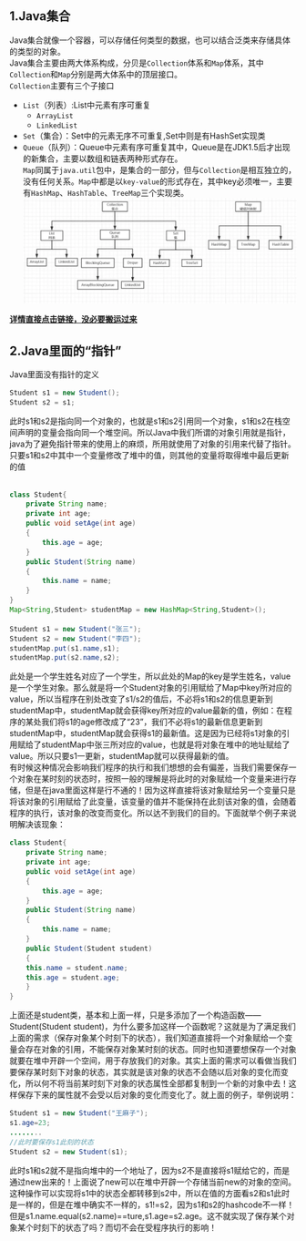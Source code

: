## 1.Java集合
Java集合就像一个容器，可以存储任何类型的数据，也可以结合泛类来存储具体的类型的对象。  
Java集合主要由两大体系构成，分贝是`Collection`体系和`Map`体系，其中`Collection`和`Map`分别是两大体系中的顶层接口。  
`Collection`主要有三个子接口
* `List`（列表）:List中元素有序可重复
    * `ArrayList`
    * `LinkedList`
* `Set`（集合）：Set中的元素无序不可重复,Set中则是有HashSet实现类
* `Queue`（队列）：Queue中元素有序可重复其中，Queue是在JDK1.5后才出现的新集合，主要以数组和链表两种形式存在。  
`Map`同属于`java.util`包中，是集合的一部分，但与`Collection`是相互独立的，没有任何关系。`Map`中都是以`key-value`的形式存在，其中key必须唯一，主要有`HashMap`、`HashTable`、`TreeMap`三个实现类。
![集合和键值对的框架](https://github.com/jinhaizeng/Leetcode/blob/master/Version%20By%20Java/%E5%9B%BE%E5%BA%8A/%E9%9B%86%E5%90%88%E5%92%8C%E9%94%AE%E5%80%BC%E5%AF%B9.png?raw=true)

[**详情直接点击链接，没必要搬运过来**](https://www.jianshu.com/p/25aa92f8d681)

## 2.Java里面的“指针”
Java里面没有指针的定义
```java
Student s1 = new Student();
Student s2 = s1;
```
此时s1和s2是指向同一个对象的，也就是s1和s2引用同一个对象，s1和s2在栈空间声明的变量会指向同一个堆空间。所以Java中我们所谓的对象引用就是指针，java为了避免指针带来的使用上的麻烦，所用就使用了对象的引用来代替了指针。只要s1和s2中其中一个变量修改了堆中的值，则其他的变量将取得堆中最后更新的值

```java

class Student{
    private String name;
    private int age;
    public void setAge(int age)
    {
        this.age = age;
    }
    public Student(String name)
    {
        this.name = name;
    }
}
Map<String,Student> studentMap = new HashMap<String,Student>();
 
Student s1 = new Student("张三");
Student s2 = new Student("李四");
studentMap.put(s1.name,s1);
studentMap.put(s2.name,s2);
```
此处是一个学生姓名对应了一个学生，所以此处的Map的key是学生姓名，value是一个学生对象。那么就是将一个Student对象的引用赋给了Map中key所对应的value，所以当程序在别处改变了s1/s2的值后，不必将s1和s2的信息更新到studentMap中，studentMap就会获得key所对应的value最新的值，例如：在程序的某处我们将s1的age修改成了“23”，我们不必将s1的最新信息更新到studentMap中，studentMap就会获得s1的最新值。这是因为已经将s1对象的引用赋给了studentMap中张三所对应的value，也就是将对象在堆中的地址赋给了value。所以只要s1一更新，studentMap就可以获得最新的值。  
有时候这种情况会影响我们程序的执行和我们想想的会有偏差，当我们需要保存一个对象在某时刻的状态时，按照一般的理解是将此时的对象赋给一个变量来进行存储，但是在java里面这样是行不通的！因为这样直接将该对象赋给另一个变量只是将该对象的引用赋给了此变量，该变量的值并不能保持在此刻该对象的值，会随着程序的执行，该对象的改变而变化。所以达不到我们的目的。下面就举个例子来说明解决该现象：  
```java
class Student{
    private String name;
    private int age;
    public void setAge(int age)
    {
        this.age = age;
    }
    public Student(String name)
    {
        this.name = name;
    }
    public Student(Student student)
    {
    this.name = student.name;
    this.age = student.age;
    }
}
```
上面还是student类，基本和上面一样，只是多添加了一个构造函数——Student(Student student)，为什么要多加这样一个函数呢？这就是为了满足我们上面的需求（保存对象某个时刻下的状态），我们知道直接将一个对象赋给一个变量会存在对象的引用，不能保存对象某时刻的状态。同时也知道要想保存一个对象就要在堆中开辟一个空间，用于存放我们的对象。其实上面的需求可以看做当我们要保存某时刻下对象的状态，其实就是该对象的状态不会随以后对象的变化而变化，所以何不将当前某时刻下对象的状态属性全部都复制到一个新的对象中去！这样保存下来的属性就不会受以后对象的变化而变化了。就上面的例子，举例说明：  
```java
Student s1 = new Student("王麻子");
s1.age=23;
........
//此时要保存s1此刻的状态
Student s2 = new Student(s1);
```
此时s1和s2就不是指向堆中的一个地址了，因为s2不是直接将s1赋给它的，而是通过new出来的！上面说了new可以在堆中开辟一个存储当前new的对象的空间。这种操作可以实现将s1中的状态全都转移到s2中，所以在值的方面看s2和s1此时是一样的，但是在堆中确实不一样的，s1!=s2，因为s1和s2的hashcode不一样！但是s1.name.equal(s2.name)==ture,s1.age=s2.age。这不就实现了保存某个对象某个时刻下的状态了吗？而切不会在受程序执行的影响！